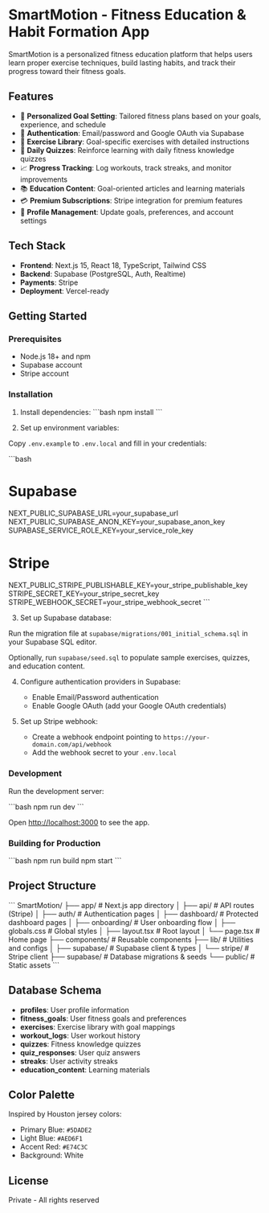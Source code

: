 # SmartMotion - Fitness Education & Habit Formation App

SmartMotion is a personalized fitness education platform that helps users learn proper exercise techniques, build lasting habits, and track their progress toward their fitness goals.

## Features

- 🎯 **Personalized Goal Setting**: Tailored fitness plans based on your goals, experience, and schedule
- 🔐 **Authentication**: Email/password and Google OAuth via Supabase
- 💪 **Exercise Library**: Goal-specific exercises with detailed instructions
- 🧠 **Daily Quizzes**: Reinforce learning with daily fitness knowledge quizzes
- 📈 **Progress Tracking**: Log workouts, track streaks, and monitor improvements
- 📚 **Education Content**: Goal-oriented articles and learning materials
- 💳 **Premium Subscriptions**: Stripe integration for premium features
- 👤 **Profile Management**: Update goals, preferences, and account settings

## Tech Stack

- **Frontend**: Next.js 15, React 18, TypeScript, Tailwind CSS
- **Backend**: Supabase (PostgreSQL, Auth, Realtime)
- **Payments**: Stripe
- **Deployment**: Vercel-ready

## Getting Started

### Prerequisites

- Node.js 18+ and npm
- Supabase account
- Stripe account

### Installation

1. Install dependencies:
\`\`\`bash
npm install
\`\`\`

2. Set up environment variables:

Copy `.env.example` to `.env.local` and fill in your credentials:

\`\`\`bash
# Supabase
NEXT_PUBLIC_SUPABASE_URL=your_supabase_url
NEXT_PUBLIC_SUPABASE_ANON_KEY=your_supabase_anon_key
SUPABASE_SERVICE_ROLE_KEY=your_service_role_key

# Stripe
NEXT_PUBLIC_STRIPE_PUBLISHABLE_KEY=your_stripe_publishable_key
STRIPE_SECRET_KEY=your_stripe_secret_key
STRIPE_WEBHOOK_SECRET=your_stripe_webhook_secret
\`\`\`

3. Set up Supabase database:

Run the migration file at `supabase/migrations/001_initial_schema.sql` in your Supabase SQL editor.

Optionally, run `supabase/seed.sql` to populate sample exercises, quizzes, and education content.

4. Configure authentication providers in Supabase:
   - Enable Email/Password authentication
   - Enable Google OAuth (add your Google OAuth credentials)

5. Set up Stripe webhook:
   - Create a webhook endpoint pointing to `https://your-domain.com/api/webhook`
   - Add the webhook secret to your `.env.local`

### Development

Run the development server:

\`\`\`bash
npm run dev
\`\`\`

Open [http://localhost:3000](http://localhost:3000) to see the app.

### Building for Production

\`\`\`bash
npm run build
npm start
\`\`\`

## Project Structure

\`\`\`
SmartMotion/
├── app/                    # Next.js app directory
│   ├── api/               # API routes (Stripe)
│   ├── auth/              # Authentication pages
│   ├── dashboard/         # Protected dashboard pages
│   ├── onboarding/        # User onboarding flow
│   ├── globals.css        # Global styles
│   ├── layout.tsx         # Root layout
│   └── page.tsx           # Home page
├── components/            # Reusable components
├── lib/                   # Utilities and configs
│   ├── supabase/         # Supabase client & types
│   └── stripe/           # Stripe client
├── supabase/             # Database migrations & seeds
└── public/               # Static assets
\`\`\`

## Database Schema

- **profiles**: User profile information
- **fitness_goals**: User fitness goals and preferences
- **exercises**: Exercise library with goal mappings
- **workout_logs**: User workout history
- **quizzes**: Fitness knowledge quizzes
- **quiz_responses**: User quiz answers
- **streaks**: User activity streaks
- **education_content**: Learning materials

## Color Palette

Inspired by Houston jersey colors:
- Primary Blue: `#5DADE2`
- Light Blue: `#AED6F1`
- Accent Red: `#E74C3C`
- Background: White

## License

Private - All rights reserved
